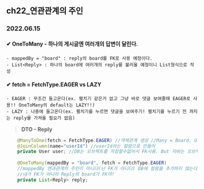 ## ch22_연관관계의 주인
### 2022.06.15

 #### ✔ OneToMany - 하나의 게시글엔 여러개의 답변이 달린다.
	- mappedBy = "board" : reply의 board를 FK로 사용 예정이다.
	- List<Reply> : 하나의 board에 여러개의 reply를 불러올 예정이니 List형식으로 작성

 #### ✔ fetch = FetchType.EAGER vs LAZY
	- EAGER : 무조건 들고온다(ex. 펼치기 같은거 없고 그냥 바로 댓글 보여줄때 EAGER로 사용!! OneToMany의 default는 LAZY!!)
	- LAZY : 나중에 들고온다(ex. 펼치기를 누르면 댓글을 보여주기! 펼치기를 누르기 전 까지는 reply를 가져올 필요가 없음)
	
> **DTO - Reply**
```java
	@ManyToOne(fetch = FetchType.EAGER) //객체관계 생성 //Many = Board, User = One -> 한명의 유저는 여러개의 게시물 작성 
	@JoinColumn(name="userId") //userId라는 컬럼으로 만들어
	private User user; //DB는 오브젝트를 저장할수없어서 FK사용. But 자바는 오브젝트를 저장할 수 있다.
	
	@OneToMany(mappedBy = "board", fetch = FetchType.EAGER)
	//mappedBy 연과관계의 주인이 아니다(난 FK가 아니다) DB에 컬럼을 추가하지 않는다.
	//내가 FK가 아니라 Reply의 board가 FK야!
	private List<Reply> reply;
```